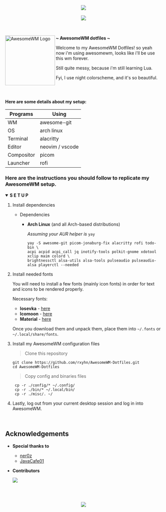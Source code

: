 <!-- Screenshot -->
<div align="center">
    <img src="https://awesomewm.org/images/awesome-logo.svg">
</div>

<br>

<div align="center">
    <img src="assets/awesome.png">
</div>

<br>
<br>

<!-- SETUP -->
<a href="https://awesomewm.org/"><img alt="AwesomeWM Logo" height="160" align = "left" src="https://awesomewm.org/doc/api/images/AUTOGEN_wibox_logo_logo_and_name.svg"></a>
<b> ~ AwesomeWM dotfiles ~ </b>

Welcome to my AwesomeWM Dotfiles! so yeah now i'm using awesomewm, looks like i'll be use this wm forever.

Still quite messy, because i'm still learning Lua. 

Fyi, I use night colorscheme, and it's so beautiful.

<h2></h2><br>

**Here are some details about my setup:**

| Programs   | Using             |
| ---------- | ----------------- |
| WM         | awesome-git       |
| OS         | arch linux        |
| Terminal   | alacritty         |
| Editor     | neovim / vscode   |
| Compositor | picom             |
| Launcher   | rofi              |

### Here are the instructions you should follow to replicate my AwesomeWM setup.

<details open>
<summary><strong>S E T U P</strong></summary>

1. Install dependencies

   + Dependencies

     - **Arch Linux** (and all Arch-based distributions)

         *Assuming your AUR helper is* `yay`

         ```shell
         yay -S awesome-git picom-jonaburg-fix alacritty rofi todo-bin \
         acpi acpid acpi_call jq inotify-tools polkit-gnome xdotool xclip maim colord \
         brightnessctl alsa-utils alsa-tools pulseaudio pulseaudio-alsa playerctl --needed 
         ```


2. Install needed fonts

   You will need to install a few fonts (mainly icon fonts) in order for text and icons to be rendered properly.

   Necessary fonts:
   + **Iosevka**  - [here](https://github.com/be5invis/Iosevka)
   + **Icomoon**  - [here](https://www.dropbox.com/s/hrkub2yo9iapljz/icomoon.zip?dl=0)
   + **Material** - [here](https://github.com/google/material-design-icons)

   Once you download them and unpack them, place them into `~/.fonts` or `~/.local/share/fonts`.
  
3. Install my AwesomeWM configuration files

    > Clone this repository

   ```shell
   git clone https://github.com/rxyhn/AwesomeWM-Dotfiles.git
   cd AwesomeWM-Dotfiles
   ```

    > Copy config and binaries files

   ```shell
    cp -r ./config/* ~/.config/
    cp -r ./bin/* ~/.local/bin/
    cp -r ./misc/. ~/
   ```

4. Lastly, log out from your current desktop session and log in into AwesomeWM.

</details>
<br>



## Acknowledgements

   - **Special thanks to**
      + [ner0z](https://github.com/ner0z)
      + [JavaCafe01](https://github.com/JavaCafe01)

   - **Contributors**

      <a href="https://github.com/rxyhn/AwesomeWM-Dotfiles/graphs/contributors">
         <img src="assets/contributors.png">
      </a>

<br>
<br>

<p align="center"><a href="https://github.com/rxyhn/AwesomeWM-Dotfiles/blob/main/.github/LICENSE"><img src="https://img.shields.io/static/v1.svg?style=flat-square&label=License&message=GPL-3.0&logoColor=eceff4&logo=github&colorA=061115&colorB=67AFC1"/></a></p>
